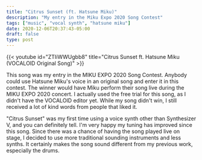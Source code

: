 ```yaml
---
title: "Citrus Sunset (ft. Hatsune Miku)"
description: "My entry in the Miku Expo 2020 Song Contest"
tags: ["music", "vocal synth", "hatsune miku"]
date: 2020-12-06T20:37:43-05:00
draft: false
type: post
---
```


{{< youtube id="ZTIiWWUgbb8" title="Citrus Sunset ft. Hatsune Miku (VOCALOID Original Song)" >}}

This song was my entry in the MIKU EXPO 2020 Song Contest. Anybody could use Hatsune Miku's voice in an original song and enter it in this contest. The winner would have Miku perform their song live during the MIKU EXPO 2020 concert. I actually used the free trial for this song, as I didn't have the VOCALOID editor yet. While my song didn't win, I still received a lot of kind words from people that liked it.

"Citrus Sunset" was my first time using a voice synth other than Synthesizer V, and you can definitely tell. I'm very happy my tuning has improved since this song. Since there was a chance of having the song played live on stage, I decided to use more traditional sounding instruments and less synths. It certainly makes the song sound different from my previous work, especially the drums.
